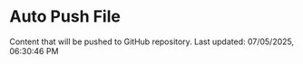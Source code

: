 # Auto Push File

Content that will be pushed to GitHub repository.
Last updated: 07/05/2025, 06:30:46 PM